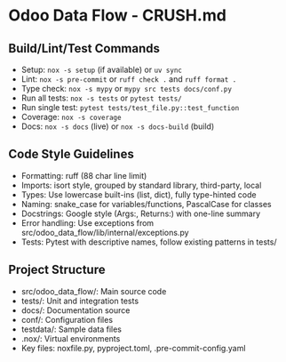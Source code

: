 # Odoo Data Flow - CRUSH.md

## Build/Lint/Test Commands
- Setup: `nox -s setup` (if available) or `uv sync`
- Lint: `nox -s pre-commit` or `ruff check .` and `ruff format .`
- Type check: `nox -s mypy` or `mypy src tests docs/conf.py`
- Run all tests: `nox -s tests` or `pytest tests/`
- Run single test: `pytest tests/test_file.py::test_function`
- Coverage: `nox -s coverage`
- Docs: `nox -s docs` (live) or `nox -s docs-build` (build)

## Code Style Guidelines
- Formatting: ruff (88 char line limit)
- Imports: isort style, grouped by standard library, third-party, local
- Types: Use lowercase built-ins (list, dict), fully type-hinted code
- Naming: snake_case for variables/functions, PascalCase for classes
- Docstrings: Google style (Args:, Returns:) with one-line summary
- Error handling: Use exceptions from src/odoo_data_flow/lib/internal/exceptions.py
- Tests: Pytest with descriptive names, follow existing patterns in tests/

## Project Structure
- src/odoo_data_flow/: Main source code
- tests/: Unit and integration tests
- docs/: Documentation source
- conf/: Configuration files
- testdata/: Sample data files
- .nox/: Virtual environments
- Key files: noxfile.py, pyproject.toml, .pre-commit-config.yaml
